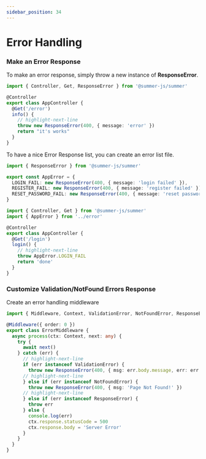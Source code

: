 ```yaml
---
sidebar_position: 34
---
```


# Error Handling

### Make an Error Response

To make an error response, simply throw a new instance of **ResponseError**.

```ts
import { Controller, Get, ResponseError } from '@summer-js/summer'

@Controller
export class AppController {
  @Get('/error')
  info() {
    // highlight-next-line
    throw new ResponseError(400, { message: 'error' })
    return "it's works"
  }
}
```

To have a nice Error Response list, you can create an error list file.
```ts title="src/errors.ts"
import { ResponseError } from '@summer-js/summer'

export const AppError = {
  LOGIN_FAIL: new ResponseError(400, { message: 'login failed' }),
  REGISTER_FAIL: new ResponseError(400, { message: 'register failed' }),
  RESET_PASSWORD_FAIL: new ResponseError(400, { message: 'reset password failed' })
}
```

```ts title="src/controller/AppController.ts"
import { Controller, Get } from '@summer-js/summer'
import { AppError } from '../error'

@Controller
export class AppController {
  @Get('/login')
  login() {
    // highlight-next-line
    throw AppError.LOGIN_FAIL
    return 'done'
  }
}
```


### Customize Validation/NotFound Errors Response

Create an error handling middleware

```ts
import { Middleware, Context, ValidationError, NotFoundError, ResponseError } from '@summer-js/summer'

@Middleware({ order: 0 })
export class ErrorMiddleware {
  async process(ctx: Context, next: any) {
    try {
      await next()
    } catch (err) {
      // highlight-next-line
      if (err instanceof ValidationError) {
        throw new ResponseError(400, { msg: err.body.message, err: err.body.errors })
      // highlight-next-line
      } else if (err instanceof NotFoundError) {
        throw new ResponseError(400, { msg: 'Page Not Found!' })
      // highlight-next-line
      } else if (err instanceof ResponseError) {
        throw err
      } else {
        console.log(err)
        ctx.response.statusCode = 500
        ctx.response.body = 'Server Error'
      }
    }
  }
}
```

